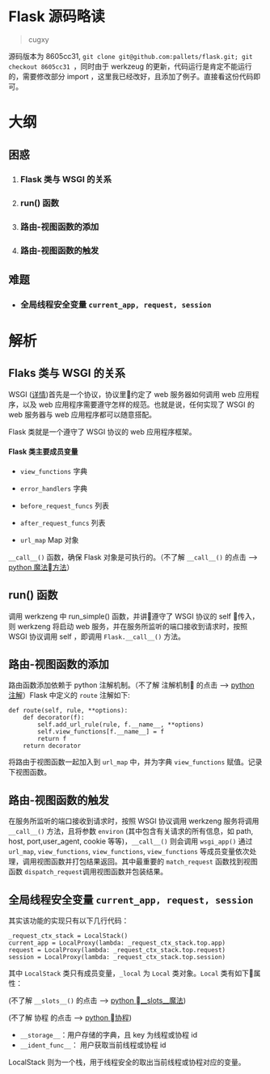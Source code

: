 # Flask 源码略读
> cugxy
 
源码版本为 8605cc31, `git clone git@github.com:pallets/flask.git; git checkout 8605cc31 `，同时由于 werkzeug 的更新，代码运行是肯定不能运行的，需要修改部分 import ，这里我已经改好，且添加了例子。直接看这份代码即可。
# 大纲
## 困惑
1. ### Flask 类与 WSGI 的关系
   
2. ### run() 函数
3. ### 路由-视图函数的添加
4. ### 路由-视图函数的触发
## 难题
- ### 全局线程安全变量 ` current_app, request, session `

# 解析
## Flaks 类与 WSGI 的关系

   WSGI ([详情](https://wsgi.readthedocs.io/en/latest/what.html))首先是一个协议，协议里约定了 web 服务器如何调用 web 应用程序，以及 web 应用程序需要遵守怎样的规范。也就是说，任何实现了 WSGI 的web 服务器与 web 应用程序都可以随意搭配。

Flask 类就是一个遵守了 WSGI 协议的 web 应用程序框架。
#### Flask 类主要成员变量

- ` view_functions ` 字典
  
- ` error_handlers ` 字典
- ` before_request_funcs ` 列表
- ` after_request_funcs ` 列表
- ` url_map `  Map 对象
  
` __call__() ` 函数，确保 Flask 对象是可执行的。（不了解 ` __call__() ` 的点击 --> [python 魔法方法](https://pyzh.readthedocs.io/en/latest/python-magic-methods-guide.html)）

## run() 函数
调用 werkzeng 中 run_simple() 函数，并讲遵守了 WSGI 协议的 self 传入，则 werkzeng 将启动 web 服务，并在服务所监听的端口接收到请求时，按照 WSGI 协议调用 self ，即调用 `Flask.__call__()` 方法。

## 路由-视图函数的添加
路由函数添加依赖于 python 注解机制。（不了解 注解机制 的点击 --> [python 注解](https://www.jianshu.com/p/7a644520418b)）Flask 中定义的 ` route ` 注解如下:
```
def route(self, rule, **options):
    def decorator(f):
        self.add_url_rule(rule, f.__name__, **options)
        self.view_functions[f.__name__] = f
        return f
    return decorator
```
将路由于视图函数一起加入到 ` url_map ` 中，并为字典 `view_functions` 赋值。记录下视图函数。

## 路由-视图函数的触发
在服务所监听的端口接收到请求时，按照 WSGI 协议调用 werkzeng 服务将调用 `__call__()` 方法，且将参数 `environ` (其中包含有关请求的所有信息，如 path, host, port,user_agent, cookie 等等)，`__call__()` 则会调用 `wsgi_app()` 通过  `url_map`, `view_functions`, `view_functions`, `view_functions` 等成员变量依次处理，调用视图函数并打包结果返回。其中最重要的 `match_request` 函数找到视图函数 `dispatch_request`调用视图函数并包装结果。

## 全局线程安全变量 ` current_app, request, session `
其实该功能的实现只有以下几行代码：
```
_request_ctx_stack = LocalStack()
current_app = LocalProxy(lambda: _request_ctx_stack.top.app)
request = LocalProxy(lambda: _request_ctx_stack.top.request)
session = LocalProxy(lambda: _request_ctx_stack.top.session)
```
其中 `LocalStack` 类只有成员变量，`_local` 为 `Local` 类对象。`Local` 类有如下属性：

(不了解 ` __slots__() ` 的点击 --> [python __slots__魔法](https://eastlakeside.gitbooks.io/interpy-zh/content/slots_magic/))

(不了解 协程 的点击 --> [python 协程](https://eastlakeside.gitbooks.io/interpy-zh/content/Coroutines/))
- `__storage__`：用户存储的字典，且 key 为线程或协程 id
- `__ident_func__`： 用户获取当前线程或协程 id
  
LocalStack 则为一个栈，用于线程安全的取出当前线程或协程对应的变量。
